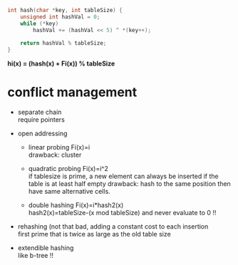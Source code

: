 ```C
int hash(char *key, int tableSize) {
	unsigned int hashVal = 0;
	while (*key)
		hashVal += (hashVal << 5) ^ *(key++);
	
	return hashVal % tableSize;
}
```

**hi(x) = (hash(x) + Fi(x)) % tableSize**

# conflict management
- separate chain  
		require pointers

- open addressing 

	- linear probing Fi(x)=i  
			drawback: cluster

	- quadratic probing Fi(x)=i^2  
			if tablesize is prime, a new element can always be inserted if the table is at least half empty
	drawback: hash to the same position then have same alternative cells.

	- double hashing Fi(x)=i*hash2(x)  
			hash2(x)=tableSize-(x mod tableSize) and never evaluate to 0 !!

- rehashing  (not that bad, adding a constant cost to each insertion  
		first prime that is twice as large as the old table size  

- extendible hashing  
		like b-tree !!

